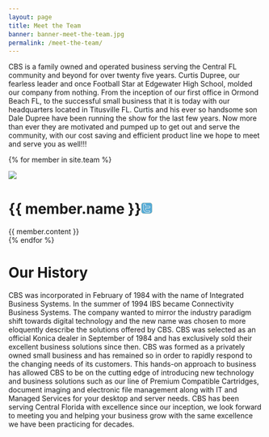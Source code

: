 ```yaml
---
layout: page
title: Meet the Team
banner: banner-meet-the-team.jpg
permalink: /meet-the-team/
---
```


CBS is a family owned and operated business serving the Central FL community and beyond for over twenty five years. Curtis Dupree, our fearless leader and once Football Star at Edgewater High School, molded our company from nothing. From the inception of our first office in Ormond Beach FL, to the successful small business that it is today with our headquarters located in Titusville FL. Curtis and his ever so handsome son Dale Dupree have been running the show for the last few years. Now more than ever they are motivated and pumped up to get out and serve the community, with our cost saving and efficient product line we hope to meet and serve you as well!!!

{% for member in site.team %}
<div class="employee">
<img src="/images/{{ member.image }}" data-pin-nopin="true" />
<h1>{{ member.name }}<a href="{{ member.twitter }}" target="_blank"><img src="/images/twitter.png" data-pin-nopin="true"></a></h1>
{{ member.content }}
</div>
{% endfor %}

# Our History

CBS was incorporated in February of 1984 with the name of Integrated Business Systems. In the summer of 1994 IBS became Connectivity Business Systems. The company wanted to mirror the industry paradigm shift towards digital technology and the new name was chosen to more eloquently describe the solutions offered by CBS. CBS was selected as an official Konica dealer in September of 1984 and has exclusively sold their excellent business solutions since then. CBS was formed as a privately owned small business and has remained so in order to rapidly respond to the changing needs of its customers. This hands-on approach to business has allowed CBS to be on the cutting edge of introducing new technology and business solutions such as our line of Premium Compatible Cartridges, document imaging and electronic file management along with IT and Managed Services for your desktop and server needs. CBS has been serving Central Florida with excellence since our inception, we look forward to meeting you and helping your business grow with the same excellence we have been practicing for decades.
